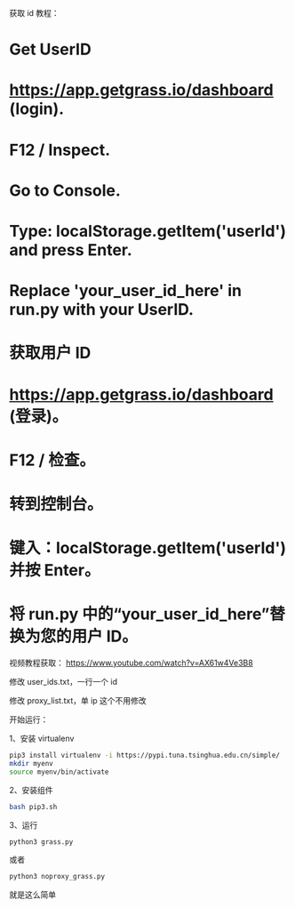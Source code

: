 获取 id 教程：
# Get UserID
# https://app.getgrass.io/dashboard (login).
# F12 / Inspect.
# Go to Console.
# Type: localStorage.getItem('userId') and press Enter.
# Replace 'your_user_id_here' in run.py with your UserID.

# 获取用户 ID
# https://app.getgrass.io/dashboard (登录)。
# F12 / 检查。
# 转到控制台。
# 键入：localStorage.getItem('userId') 并按 Enter。
# 将 run.py 中的“your_user_id_here”替换为您的用户 ID。

视频教程获取：
https://www.youtube.com/watch?v=AX61w4Ve3B8

修改 user_ids.txt，一行一个 id

修改 proxy_list.txt，单 ip 这个不用修改

开始运行：

1、安装 virtualenv
```bash
pip3 install virtualenv -i https://pypi.tuna.tsinghua.edu.cn/simple/
mkdir myenv
source myenv/bin/activate
```
2、安装组件
```bash
bash pip3.sh
```
3、运行
```bash
python3 grass.py
```
或者
```bash
python3 noproxy_grass.py
```
就是这么简单


